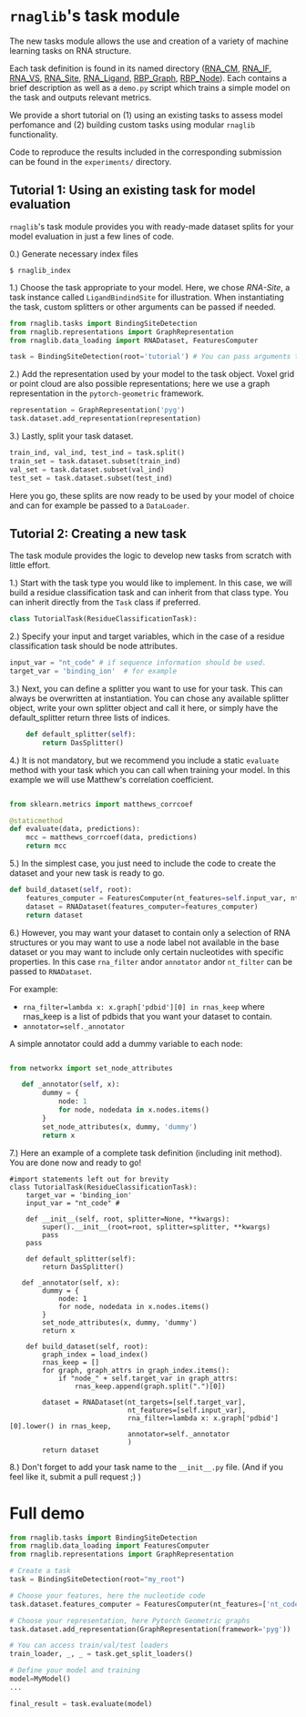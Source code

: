 # `rnaglib`'s task module

The new tasks module allows the use and creation of a variety of machine learning tasks on RNA structure. 

Each task definition is found in its named directory ([RNA_CM](./RNA_CM), [RNA_IF](./RNA_IF), [RNA_VS](./RNA_VS), [RNA_Site](./RNA_Site), [RNA_Ligand](./RNA_Ligand), [RBP_Graph](./RBP_Graph), [RBP_Node](./RBP_Node)). Each contains a brief description as well as a `demo.py` script which trains a simple model on the task and outputs relevant metrics.

We provide a short tutorial on (1) using an existing tasks to assess model perfomance and (2) building custom tasks using modular `rnaglib` functionality.

Code to reproduce the results included in the corresponding submission can be found in the `experiments/` directory.



## Tutorial 1: Using an existing task for model evaluation
`rnaglib`'s task module provides you with ready-made dataset splits for your model evaluation in just a few lines of code.

0.) Generate necessary index files

```
$ rnaglib_index
```

1.) Choose the task appropriate to your model. Here, we chose _RNA-Site_, a task instance called `LigandBindindSite` for illustration.
When instantiating the task, custom splitters or other arguments can be passed if needed.
 ```python
from rnaglib.tasks import BindingSiteDetection
from rnaglib.representations import GraphRepresentation
from rnaglib.data_loading import RNADataset, FeaturesComputer

task = BindingSiteDetection(root='tutorial') # You can pass arguments to use a custom splitter or dataset etc. if desired.
```

2.) Add the representation used by your model to the task object. Voxel grid or point cloud are also possible representations; here we use a graph representation in the `pytorch-geometric` framework.

```python
representation = GraphRepresentation('pyg')
task.dataset.add_representation(representation)
```

3.) Lastly, split your task dataset.

```python
train_ind, val_ind, test_ind = task.split()
train_set = task.dataset.subset(train_ind)
val_set = task.dataset.subset(val_ind)
test_set = task.dataset.subset(test_ind)
```

Here you go, these splits are now ready to be used by your model of choice and can for example be passed to a `DataLoader`.

## Tutorial 2: Creating a new task
The task module provides the logic to develop new tasks from scratch with little effort. 

1.) Start with the task type you would like to implement. In this case, we will build a residue classification task and can inherit from that class type. You can inherit directly from the `Task` class if preferred.

```python
class TutorialTask(ResidueClassificationTask):
```
2.) Specify your input and target variables, which in the case of a residue classification task should be node attributes.

```python
input_var = "nt_code" # if sequence information should be used. 
target_var = 'binding_ion'  # for example
```
3.) Next, you can define a splitter you want to use for your task. This can always be overwritten at instantiation. You can chose any available splitter object, write your own splitter object and call it here, or simply have the default_splitter return three lists of indices.

```python
    def default_splitter(self):
        return DasSplitter()
```

4.) It is not mandatory, but we recommend you include a static `evaluate` method with your task which you can call when training your model. In this example we will use Matthew's correlation coefficient.

```python

from sklearn.metrics import matthews_corrcoef

@staticmethod
def evaluate(data, predictions):
    mcc = matthews_corrcoef(data, predictions)
    return mcc
```

5.) In the simplest case, you just need to include the code to create the dataset and your new task is ready to go.

```python
def build_dataset(self, root):
    features_computer = FeaturesComputer(nt_features=self.input_var, nt_targets=self.target_var)
    dataset = RNADataset(features_computer=features_computer)
    return dataset
```

6.) However, you may want your dataset to contain only a selection of RNA structures or you may want to use a node label not available in the base dataset or you may want to include only certain nucleotides with specific properties. In this case `rna_filter` andor `annotator` andor `nt_filter`  can be passed to `RNADataset`.

For example:
- `rna_filter=lambda x: x.graph['pdbid'][0] in rnas_keep` where rnas_keep is a list of pdbids that you want your dataset to contain.
- `annotator=self._annotator`

A simple annotator could add a dummy variable to each node:

```python

from networkx import set_node_attributes

   def _annotator(self, x):
        dummy = {
            node: 1
            for node, nodedata in x.nodes.items()
        }
        set_node_attributes(x, dummy, 'dummy')
        return x
```

7.) Here an example of a complete task definition (including init method). You are done now and ready to go!
```
#import statements left out for brevity
class TutorialTask(ResidueClassificationTask):
    target_var = 'binding_ion' 
    input_var = "nt_code" # 

    def __init__(self, root, splitter=None, **kwargs):
        super().__init__(root=root, splitter=splitter, **kwargs)
        pass
    pass

    def default_splitter(self):
        return DasSplitter()

   def _annotator(self, x):
        dummy = {
            node: 1
            for node, nodedata in x.nodes.items()
        }
        set_node_attributes(x, dummy, 'dummy')
        return x

    def build_dataset(self, root):
        graph_index = load_index()
        rnas_keep = []
        for graph, graph_attrs in graph_index.items():
            if "node_" + self.target_var in graph_attrs:
                rnas_keep.append(graph.split(".")[0])

        dataset = RNADataset(nt_targets=[self.target_var],
                             nt_features=[self.input_var],
                             rna_filter=lambda x: x.graph['pdbid'][0].lower() in rnas_keep,
                             annotator=self._annotator
                             )
        return dataset
```

8.) Don't forget to add your task name to the `__init__.py` file. (And if you feel like it, submit a pull request ;) )


# Full demo

```python
from rnaglib.tasks import BindingSiteDetection
from rnaglib.data_loading import FeaturesComputer
from rnaglib.representations import GraphRepresentation

# Create a task
task = BindingSiteDetection(root="my_root")

# Choose your features, here the nucleotide code
task.dataset.features_computer = FeaturesComputer(nt_features=['nt_code'])

# Choose your representation, here Pytorch Geometric graphs
task.dataset.add_representation(GraphRepresentation(framework='pyg'))

# You can access train/val/test loaders
train_loader, _, _ = task.get_split_loaders()

# Define your model and training
model=MyModel()
...

final_result = task.evaluate(model)
```
